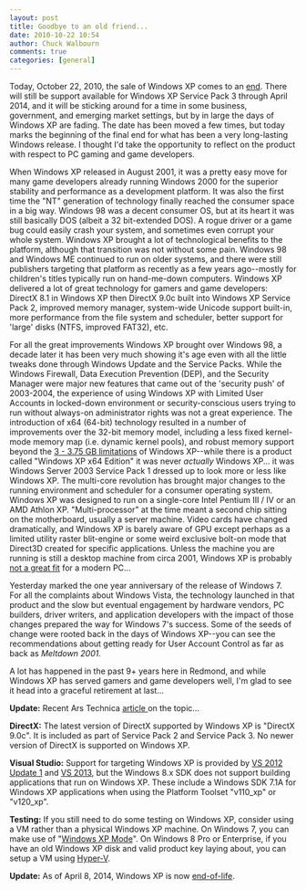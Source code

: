 ```yaml
---
layout: post
title: Goodbye to an old friend...
date: 2010-10-22 10:54
author: Chuck Walbourn
comments: true
categories: [general]
---
```

Today, October 22, 2010, the sale of Windows XP comes to an <a href="https://blogs.windows.com/windowsexperience/2010/06/09/reminder-windows-xp-end-of-sales-and-end-of-support-deadlines/">end</a>. There will still be support available for Windows XP Service Pack 3 through April 2014, and it will be sticking around for a time in some business,  government, and emerging market settings, but by in large the days of Windows XP are fading. The date has been moved a few times, but today marks the beginning of the final end for what has been a very long-lasting Windows release. I thought I'd take the opportunity to reflect on the product with respect to PC gaming and game developers.
<!--more-->

When Windows XP released in August 2001, it was a pretty easy move for many game developers already running Windows 2000 for the superior stability and performance as a development platform. It was also the first time the "NT" generation of technology finally reached the consumer space in a big way. Windows 98 was a decent consumer OS, but at its heart it was still basically DOS (albeit a 32 bit-extended DOS). A rogue driver or a game bug could easily crash your system, and sometimes even corrupt your whole system. Windows XP brought a lot of technological benefits to the platform, although that transition was not without some pain. Windows 98 and Windows ME continued to run on older systems, and there were still publishers targeting that platform as recently as a few years ago--mostly for children's titles typically run on hand-me-down computers. Windows XP delivered a lot of great technology for gamers and game developers: DirectX 8.1 in Windows XP then DirectX 9.0c built into Windows XP Service Pack 2, improved memory manager, system-wide Unicode support built-in, more performance from the file system and scheduler, better support for 'large' disks (NTFS, improved FAT32), etc.

For all the great improvements Windows XP brought over Windows 98, a decade later it has been very much showing it's age even with all the little tweaks done through Windows Update and the Service Packs. While the Windows Firewall, Data Execution Prevention (DEP), and the Security Manager were major new features that came out of the 'security push' of 2003-2004, the experience of using Windows XP with Limited User Accounts in locked-down environment or security-conscious users trying to run without always-on administrator rights was not a great experience. The introduction of x64 (64-bit) technology resulted in a number of improvements over the 32-bit memory model, including a less fixed kernel-mode memory map (i.e. dynamic kernel pools), and robust memory support beyond the <a href="http://www.gamasutra.com/view/feature/3602/sponsored_feature_ram_vram_and_.php">3 - 3.75 GB limitations</a> of Windows XP--while there is a product called "Windows XP x64 Edition" it was never <em style="mso-bidi-font-style: normal;">actually</em> Windows XP... it was Windows Server 2003 Service Pack 1 dressed up to look more or less like Windows XP. The multi-core revolution has brought major changes to the running environment and scheduler for a consumer operating system. Windows XP was designed to run on a single-core Intel Pentium III / IV or an AMD Athlon XP. "Multi-processor" at the time meant a second chip sitting on the motherboard, usually a server machine. Video cards have changed dramatically, and Windows XP is barely aware of GPU except perhaps as a limited utility raster blit-engine or some weird exclusive bolt-on mode that Direct3D created for specific applications. Unless the machine you are running is still a desktop machine from circa 2001, Windows XP is probably <a href="https://walbourn.github.io/download/Life-After-Windows-XP-Windows-Vista-and-Windows-7.zip">not a great fit</a> for a modern PC...

Yesterday marked the one year anniversary of the release of Windows 7. For all the complaints about Windows Vista, the technology launched in that product and the slow but eventual engagement by hardware vendors, PC builders, driver writers, and application developers with the impact of those changes prepared the way for Windows 7's success. Some of the seeds of change were rooted back in the days of Windows XP--you can see the recommendations about getting ready for User Account Control as far as back as <em>Meltdown 2001.</em>

A lot has happened in the past 9+ years here in Redmond, and while Windows XP has served gamers and game developers well, I'm glad to see it head into a graceful retirement at last...

<strong>Update:</strong> Recent Ars Technica <a href="https://arstechnica.com/information-technology/2011/10/ten-years-of-windows-xp-how-longevity-became-a-curse/">article </a>on the topic...

<strong>DirectX:</strong> The latest version of DirectX supported by Windows XP is "DirectX 9.0c". It is included as part of Service Pack 2 and Service Pack 3. No newer version of DirectX is supported on Windows XP.

<strong>Visual Studio:</strong> Support for targeting Windows XP is provided by <a href="https://walbourn.github.io/visual-studio-2012-update-1/">VS 2012 Update 1</a> and <a href="https://walbourn.github.io/visual-studio-2013-and-windows-8-1-sdk-rtm-are-now-available/">VS 2013</a>, but the Windows 8.x SDK does not support building applications that run on Windows XP. These include a Windows SDK 7.1A for Windows XP applications when using the Platform Toolset "v110_xp" or "v120_xp".

<strong>Testing:</strong> If you still need to do some testing on Windows XP, consider using a VM rather than a physical Windows XP machine. On Windows 7, you can make use of "<a href="http://www.microsoft.com/windows/virtual-pc/download.aspx">Windows XP Mode</a>". On Windows 8 Pro or Enterprise, if you have an old Windows XP disk and valid product key laying about, you can setup a VM using <a href="https://www.techrepublic.com/blog/windows-and-office/install-windows-xp-in-windows-8-client-hyper-v/">Hyper-V</a>.

<strong>Update:</strong> As of April 8, 2014, Windows XP is now <a href="https://support.microsoft.com/en-us/help/14223/windows-xp-end-of-support">end-of-life</a>.
